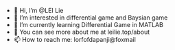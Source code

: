 - 👋 Hi, I’m @LEI Lie
- 👀 I’m interested in differential game and Baysian game
- 🌱 I’m currently learning Differential Game in MATLAB
- 💞️ You can see more about me at leilie.top/about
- 📫 How to reach me: lorfofdapanji@foxmail

<!---
luwin1127/luwin1127 is a ✨ special ✨ repository because its `README.md` (this file) appears on your GitHub profile.
You can click the Preview link to take a look at your changes.
--->
